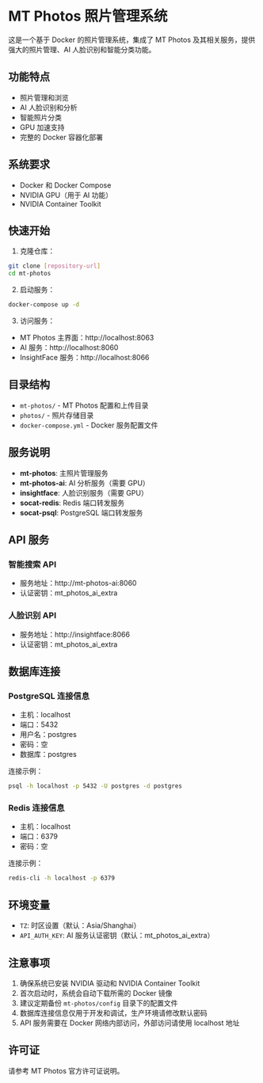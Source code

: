 # MT Photos 照片管理系统

这是一个基于 Docker 的照片管理系统，集成了 MT Photos 及其相关服务，提供强大的照片管理、AI 人脸识别和智能分类功能。

## 功能特点

- 照片管理和浏览
- AI 人脸识别和分析
- 智能照片分类
- GPU 加速支持
- 完整的 Docker 容器化部署

## 系统要求

- Docker 和 Docker Compose
- NVIDIA GPU（用于 AI 功能）
- NVIDIA Container Toolkit

## 快速开始

1. 克隆仓库：
```bash
git clone [repository-url]
cd mt-photos
```

2. 启动服务：
```bash
docker-compose up -d
```

3. 访问服务：
- MT Photos 主界面：http://localhost:8063
- AI 服务：http://localhost:8060
- InsightFace 服务：http://localhost:8066

## 目录结构

- `mt-photos/` - MT Photos 配置和上传目录
- `photos/` - 照片存储目录
- `docker-compose.yml` - Docker 服务配置文件

## 服务说明

- **mt-photos**: 主照片管理服务
- **mt-photos-ai**: AI 分析服务（需要 GPU）
- **insightface**: 人脸识别服务（需要 GPU）
- **socat-redis**: Redis 端口转发服务
- **socat-psql**: PostgreSQL 端口转发服务

## API 服务

### 智能搜索 API
- 服务地址：http://mt-photos-ai:8060
- 认证密钥：mt_photos_ai_extra

### 人脸识别 API
- 服务地址：http://insightface:8066
- 认证密钥：mt_photos_ai_extra

## 数据库连接

### PostgreSQL 连接信息
- 主机：localhost
- 端口：5432
- 用户名：postgres
- 密码：空
- 数据库：postgres

连接示例：
```bash
psql -h localhost -p 5432 -U postgres -d postgres
```

### Redis 连接信息
- 主机：localhost
- 端口：6379
- 密码：空

连接示例：
```bash
redis-cli -h localhost -p 6379
```

## 环境变量

- `TZ`: 时区设置（默认：Asia/Shanghai）
- `API_AUTH_KEY`: AI 服务认证密钥（默认：mt_photos_ai_extra）

## 注意事项

1. 确保系统已安装 NVIDIA 驱动和 NVIDIA Container Toolkit
2. 首次启动时，系统会自动下载所需的 Docker 镜像
3. 建议定期备份 `mt-photos/config` 目录下的配置文件
4. 数据库连接信息仅用于开发和调试，生产环境请修改默认密码
5. API 服务需要在 Docker 网络内部访问，外部访问请使用 localhost 地址

## 许可证

请参考 MT Photos 官方许可证说明。 